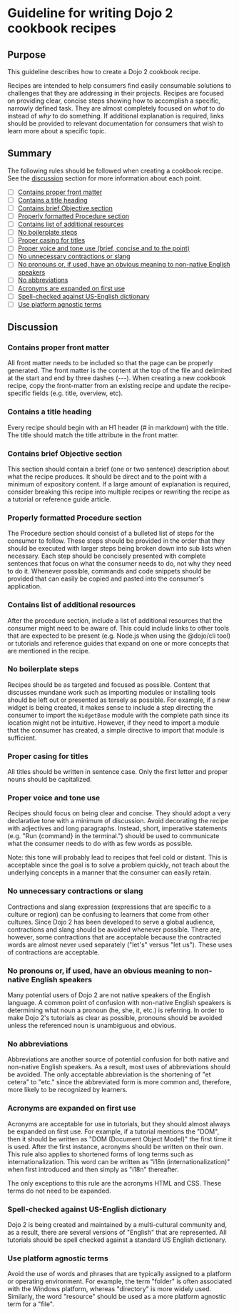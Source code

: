 # Guideline for writing Dojo 2 cookbook recipes

## Purpose

This guideline describes how to create a Dojo 2 cookbook recipe.

Recipes are intended to help consumers find easily consumable solutions to challenges that they are addressing in their projects. Recipes are focused on providing clear, concise steps showing how to accomplish a specific, narrowly defined task. They are almost completely focused on _what_ to do instead of _why_ to do something. If additional explanation is required, links should be provided to relevant documentation for consumers that wish to learn more about a specific topic.

## Summary

The following rules should be followed when creating a cookbook recipe. See the [discussion](#discussion) section for more information about each point.

- [ ] [Contains proper front matter](#contains-proper-front-matter)
- [ ] [Contains a title heading](#contains-a-title-heading)
- [ ] [Contains brief Objective section](#contains-brief-objective-section)
- [ ] [Properly formatted Procedure section](#properly-formatted-procedure-section)
- [ ] [Contains list of additional resources](#contains-list-of-additional-resources)
- [ ] [No boilerplate steps](#no-boilerplate-steps)
- [ ] [Proper casing for titles](#proper-casing-for-titles)
- [ ] [Proper voice and tone use (brief, concise and to the point)](#proper-voice-and-tone-use)
- [ ] [No unnecessary contractions or slang](#no-unnecessary-contractions-or-slang)
- [ ] [No pronouns or, if used, have an obvious meaning to non-native English speakers](#no-pronouns-or-if-used-have-an-obvious-meaning-to-non-native-english-speakers)
- [ ] [No abbreviations](#no-abbreviations)
- [ ] [Acronyms are expanded on first use](#acronyms-are-expanded-on-first-use)
- [ ] [Spell-checked against US-English dictionary](#spell-checked-against-us-english-dictionary)
- [ ] [Use platform agnostic terms](#use-platform-agnostic-terms)

## Discussion

### Contains proper front matter

All front matter needs to be included so that the page can be properly generated. The front matter is the content at the top of the file and delimited at the start and end by three dashes (---). When creating a new cookbook recipe, copy the front-matter from an existing recipe and update the recipe-specific fields (e.g. title, overview, etc).

### Contains a title heading

Every recipe should begin with an H1 header (# in markdown) with the title. The title should match the title attribute in the front matter.

### Contains brief Objective section

This section should contain a brief (one or two sentence) description about what the recipe produces. It should be direct and to the point with a minimum of expository content. If a large amount of explanation is required, consider breaking this recipe into multiple recipes or rewriting the recipe as a tutorial or reference guide article.

### Properly formatted Procedure section

The Procedure section should consist of a bulleted list of steps for the consumer to follow. These steps should be provided in the order that they should be executed with larger steps being broken down into sub lists when necessary. Each step should be concisely presented with complete sentences that focus on what the consumer needs to do, not why they need to do it. Whenever possible, commands and code snippets should be provided that can easily be copied and pasted into the consumer's application.

### Contains list of additional resources

After the procedure section, include a list of additional resources that the consumer might need to be aware of. This could include links to other tools that are expected to be present (e.g. Node.js when using the @dojo/cli tool) or tutorials and reference guides that expand on one or more concepts that are mentioned in the recipe.

### No boilerplate steps

Recipes should be as targeted and focused as possible. Content that discusses mundane work such as importing modules or installing tools should be left out or presented as tersely as possible. For example, if a new widget is being created, it makes sense to include a step directing the consumer to import the `WidgetBase` module with the complete path since its location might not be intuitive. However, if they need to import a module that the consumer has created, a simple directive to import that module is sufficient.

### Proper casing for titles

All titles should be written in sentence case. Only the first letter and proper nouns should be capitalized.

### Proper voice and tone use

Recipes should focus on being clear and concise. They should adopt a very declarative tone with a minimum of discussion. Avoid decorating the recipe with adjectives and long paragraphs. Instead, short, imperative statements (e.g. "Run {command} in the terminal.") should be used to communicate what the consumer needs to do with as few words as possible.

Note: this tone will probably lead to recipes that feel cold or distant. This is acceptable since the goal is to solve a problem quickly, not teach about the underlying concepts in a manner that the consumer can easily retain.

### No unnecessary contractions or slang

Contractions and slang expression (expressions that are specific to a culture or region) can be confusing to learners that come from other cultures. Since Dojo 2 has been developed to serve a global audience, contractions and slang should be avoided whenever possible. There are, however, some contractions that are acceptable because the contracted words are almost never used separately ("let's" versus "let us"). These uses of contractions are acceptable.

### No pronouns or, if used, have an obvious meaning to non-native English speakers

Many potential users of Dojo 2 are not native speakers of the English language. A common point of confusion with non-native English speakers is determining what noun a pronoun (he, she, it, etc.) is referring. In order to make Dojo 2's tutorials as clear as possible, pronouns should be avoided unless the referenced noun is unambiguous and obvious.

### No abbreviations

Abbreviations are another source of potential confusion for both native and non-native English speakers. As a result, most uses of abbreviations should be avoided. The only acceptable abbreviation is the shortening of "et cetera" to "etc." since the abbreviated form is more common and, therefore, more likely to be recognized by learners.

### Acronyms are expanded on first use

Acronyms are acceptable for use in tutorials, but they should almost always be expanded on first use. For example, if a tutorial mentions the "DOM", then it should be written as "DOM (Document Object Model)" the first time it is used. After the first instance, acronyms should be written on their own. This rule also applies to shortened forms of long terms such as internationalization. This word can be written as "i18n (internationalization)" when first introduced and then simply as "i18n" thereafter.

The only exceptions to this rule are the acronyms HTML and CSS. These terms do not need to be expanded.

### Spell-checked against US-English dictionary

Dojo 2 is being created and maintained by a multi-cultural community and, as a result, there are several versions of "English" that are represented. All tutorials should be spell checked against a standard US English dictionary.

### Use platform agnostic terms

Avoid the use of words and phrases that are typically assigned to a platform or operating environment. For example, the term "folder" is often associated with the Windows platform, whereas "directory" is more widely used. Similarly, the word "resource" should be used as a more platform agnostic term for a "file".

